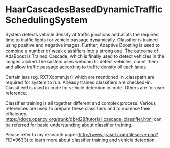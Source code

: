 # HaarCascadesBasedDynamicTrafficSchedulingSystem
System detects vehicle density at traffic junctions and allots the required time to traffic lights for vehicle passage dynamically. Classifier is trained using  positive and negative images. Further, Adaptive Boosting is used to combine a number of weak classifiers into a strong one. The outcome of AdaBoost is Trained Cascade, which is finally used to detect vehicles in the images clicked.The system uses webcam to detect vehicles, count them and allow traffic passage according to traffic density of each lanes.

Certain jars (eg. RXTXcomm.jar) which are mentioned in .classpath are required for system to run.
Already trained classifiers are checked-in. Classifier9 is used in code for vehicle detection in code. Others are for user reference.

Classifier training is all together different and complex process. Various references are used to prepare these classifiers and to increase their efficiency.
https://docs.opencv.org/trunk/db/d28/tutorial_cascade_classifier.html can be referred for basic understanding about classifier training. 

Please refer to my research paper(http://www.ijraset.com/fileserve.php?FID=9633) to learn more about classifier training and vehicle detection.

